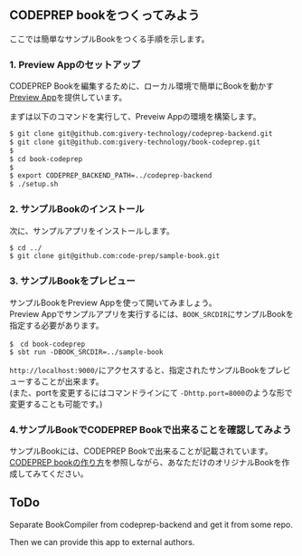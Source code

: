 ## CODEPREP bookをつくってみよう
ここでは簡単なサンプルBookをつくる手順を示します。
### 1. Preview Appのセットアップ
CODEPREP Bookを編集するために、ローカル環境で簡単にBookを動かす[Preview App](https://github.com/givery-technology/book-codeprep)を提供しています。  

まずは以下のコマンドを実行して、Preveiw Appの環境を構築します。

``` bash
$ git clone git@github.com:givery-technology/codeprep-backend.git
$ git clone git@github.com:givery-technology/book-codeprep.git
$
$ cd book-codeprep
$
$ export CODEPREP_BACKEND_PATH=../codeprep-backend
$ ./setup.sh
```

### 2. サンプルBookのインストール
次に、サンプルアプリをインストールします。  

``` bash
$ cd ../
$ git clone git@github.com:code-prep/sample-book.git
```

### 3. サンプルBookをプレビュー
サンプルBookをPreview Appを使って開いてみましょう。  
Preview Appでサンプルアプリを実行するには、`BOOK_SRCDIR`にサンプルBookを指定する必要があります。

```
$　cd book-codeprep
$ sbt run -DBOOK_SRCDIR=../sample-book
```

`http://localhost:9000/`にアクセスすると、指定されたサンプルBookをプレビューすることが出来ます。  
(また、portを変更するにはコマンドラインにて `-Dhttp.port=8000`のような形で変更することも可能です。)

### 4.サンプルBookでCODEPREP Bookで出来ることを確認してみよう
サンプルBookには、CODEPREP Bookで出来ることが記載されています。  
[CODEPREP bookの作り方](how-to-make-book.md)を参照しながら、あなただけのオリジナルBookを作成してみてください。

## ToDo
Separate BookCompiler from codeprep-backend and get it from some repo.

Then we can provide this app to external authors.

